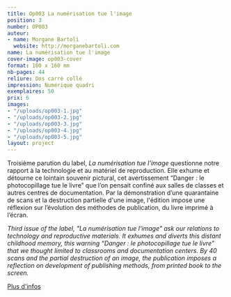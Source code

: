 ```yaml
---
title: Op003 La numérisation tue l'image
position: 3
number: OP003
auteur:
- name: Morgane Bartoli
  website: http://morganebartoli.com
name: La numérisation tue l'image
cover-image: op003-cover
format: 100 x 160 mm
nb-pages: 44
reliure: Dos carré collé
impression: Numérique quadri
exemplaires: 50
prix: 6
images:
- "/uploads/op003-1.jpg"
- "/uploads/op003-2.jpg"
- "/uploads/op003-3.jpg"
- "/uploads/op003-4.jpg"
- "/uploads/op003-5.jpg"
layout: project
---
```


Troisième parution du label, *La numérisation tue l'image* questionne notre rapport à la technologie et au matériel de reproduction. Elle exhume et détourne ce lointain souvenir pictural, cet avertissement “Danger : le photocopillage tue le livre” que l’on pensait confiné aux salles de classes et autres centres de documentation. Par la démonstration d’une quarantaine de scans et la destruction partielle d'une image, l'édition impose une réflexion sur l’évolution des méthodes de publication, du livre imprimé à l’écran.

*Third issue of the label, "La numérisation tue l'image" ask our relations to technology and reproductive materials. It exhumes and diverts this distant childhood memory, this warning “Danger : le photocopillage tue le livre” that we thought limited to classrooms and documentation centers. By 40 scans and the partial destruction of an image, the publication imposes a reflection on development of publishing methods, from printed book to the screen.*

[Plus d'infos](http://ppdo.fr/2017/05/14/objet-papier-trois.html)
